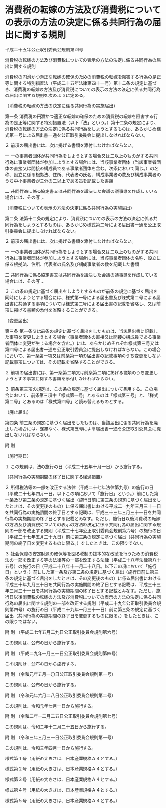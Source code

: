 # 消費税の転嫁の方法及び消費税についての表示の方法の決定に係る共同行為の届出に関する規則

平成二十五年公正取引委員会規則第四号

消費税の転嫁の方法及び消費税についての表示の方法の決定に係る共同行為の届出に関する規則

消費税の円滑かつ適正な転嫁の確保のための消費税の転嫁を阻害する行為の是正等に関する特別措置法（平成二十五年法律第四十一号）第十二条の規定に基づき、消費税の転嫁の方法及び消費税についての表示の方法の決定に係る共同行為の届出に関する規則を次のように定める。

（消費税の転嫁の方法の決定に係る共同行為の実施届出）

第一条 消費税の円滑かつ適正な転嫁の確保のための消費税の転嫁を阻害する行為の是正等に関する特別措置法（以下「法」という。）第十二条の規定により、消費税の転嫁の方法の決定に係る共同行為をしようとするものは、あらかじめ様式第一号による届出書一通を公正取引委員会に提出しなければならない。

２ 前項の届出書には、次に掲げる書類を添付しなければならない。

一 一の事業者団体が共同行為をしようとする場合又は二以上のものがする共同行為に事業者団体が参加しようとする場合には、当該事業者団体（当該事業者団体の直接又は間接の構成員である事業者団体を含む。次条において同じ。）の名称、設立に係る根拠法、住所、代表者の氏名、構成事業者の数及び構成事業者のうち中小事業者が三分の二以上である旨を記載した書類

二 共同行為に係る協定書又は共同行為を議決した会議の議事録を作成している場合には、その写し

（消費税についての表示の方法の決定に係る共同行為の実施届出）

第二条 法第十二条の規定により、消費税についての表示の方法の決定に係る共同行為をしようとするものは、あらかじめ様式第二号による届出書一通を公正取引委員会に提出しなければならない。

２ 前項の届出書には、次に掲げる書類を添付しなければならない。

一 一の事業者団体が共同行為をしようとする場合又は二以上のものがする共同行為に事業者団体が参加しようとする場合には、当該事業者団体の名称、設立に係る根拠法、住所、代表者の氏名及び構成事業者の数を記載した書類

二 共同行為に係る協定書又は共同行為を議決した会議の議事録を作成している場合には、その写し

３ この条の規定に基づく届出をしようとするものが前条の規定に基づく届出を同時にしようとする場合には、様式第一号による届出書及び様式第二号による届出書に共通する事項については様式第二号による届出書の記載を省略し、又は前項に掲げる書類の添付を省略することができる。

（変更届出）

第三条 第一条又は前条の規定に基づく届出をしたものは、当該届出書に記載した事項を変更しようとする場合（事業者団体の直接又は間接の構成員である事業者団体に変更が生じる場合を含む。）には、あらかじめそれぞれ様式第三号又は第四号による届出書一通を公正取引委員会に提出しなければならない。この場合において、第一条第一項又は前条第一項の届出書の記載事項のうち変更をしない記載事項については、その記載を省略することができる。

２ 前項の届出書には、第一条第二項又は前条第二項に掲げる書類のうち変更しようとする事項に関する書類を添付しなければならない。

３ 前条第三項の規定は、この条の規定に基づく届出について準用する。この場合において、前条第三項中「様式第一号」とあるのは「様式第三号」と、「様式第二号」とあるのは「様式第四号」と読み替えるものとする。

（廃止届出）

第四条 前三条の規定に基づく届出をしたものは、当該届出に係る共同行為を廃止した場合には、遅滞なく、様式第五号による届出書一通を公正取引委員会に提出しなければならない。

附 則

（施行期日）

１ この規則は、法の施行の日（平成二十五年十月一日）から施行する。

（共同行為の実施期間の終了日に関する経過措置）

２ 所得税法等の一部を改正する法律（平成二十七年法律第九号）の施行の日（平成二十七年四月一日。以下この項において「施行日」という。）前にした第一条及び第二条の規定に基づく届出（施行日前に第三条の規定に基づく届出をしたときは、その変更後のもの）に係る届出書における平成二十九年三月三十一日を共同行為の実施期間の終了日とする記載は、平成三十三年三月三十一日を共同行為の実施期間の終了日とする記載とみなす。ただし、施行日以後消費税の転嫁の方法及び消費税についての表示の方法の決定に係る共同行為の届出に関する規則の一部を改正する規則（平成二十七年公正取引委員会規則第六号）の施行の日（平成二十七年五月二十九日）前に第三条の規定に基づく届出（共同行為の実施期間の終了日を変更するものに限る。）をしたときは、この限りでない。

３ 社会保障の安定財源の確保等を図る税制の抜本的な改革を行うための消費税法の一部を改正する等の法律等の一部を改正する法律（平成二十八年法律第八十五号）の施行の日（平成二十八年十一月二十八日。以下この項において「施行日」という。）前にした第一条及び第二条の規定に基づく届出（施行日前に第三条の規定に基づく届出をしたときは、その変更後のもの）に係る届出書における平成三十年九月三十日を共同行為の実施期間の終了日とする記載は、平成三十三年三月三十一日を共同行為の実施期間の終了日とする記載とみなす。ただし、施行日以後消費税の転嫁の方法及び消費税についての表示の方法の決定に係る共同行為の届出に関する規則の一部を改正する規則（平成二十九年公正取引委員会規則第四号）の施行の日（平成二十九年一月三十一日）前に第三条の規定に基づく届出（共同行為の実施期間の終了日を変更するものに限る。）をしたときは、この限りではない。

附 則 （平成二七年五月二九日公正取引委員会規則第六号）

この規則は、公布の日から施行する。

附 則 （平成二九年一月三一日公正取引委員会規則第四号）

この規則は、公布の日から施行する。

附 則 （令和元年五月一〇日公正取引委員会規則第一号）

この規則は、公布の日から施行する。

附 則 （令和元年六月二八日公正取引委員会規則第二号）

この規則は、令和元年七月一日から施行する。

附 則 （令和二年一二月二五日公正取引委員会規則第七号）

この規則は、令和二年十二月二十五日から施行する。

附 則 （令和三年三月三一日公正取引委員会規則第一号）

この規則は、令和三年四月一日から施行する。

様式第１号（用紙の大きさは、日本産業規格Ａ４とする。）

[](/./pict/H25F30201000004_2101261601_001.pdf)

様式第２号（用紙の大きさは、日本産業規格Ａ４とする。）

[](/./pict/H25F30201000004_2101261601_002.pdf)

様式第３号（用紙の大きさは、日本産業規格Ａ４とする。）

[](/./pict/H25F30201000004_2101261601_003.pdf)

様式第４号（用紙の大きさは、日本産業規格Ａ４とする。）

[](/./pict/H25F30201000004_2101261601_004.pdf)

様式第５号（用紙の大きさは、日本産業規格Ａ４とする。）

[](/./pict/H25F30201000004_2101261601_005.pdf)
